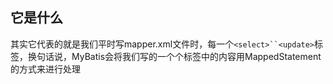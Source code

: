 ## 它是什么
其实它代表的就是我们平时写mapper.xml文件时，每一个`<select>``<update>`标签，换句话说，MyBatis会将我们写的一个个标签中的内容用MappedStatement的方式来进行处理